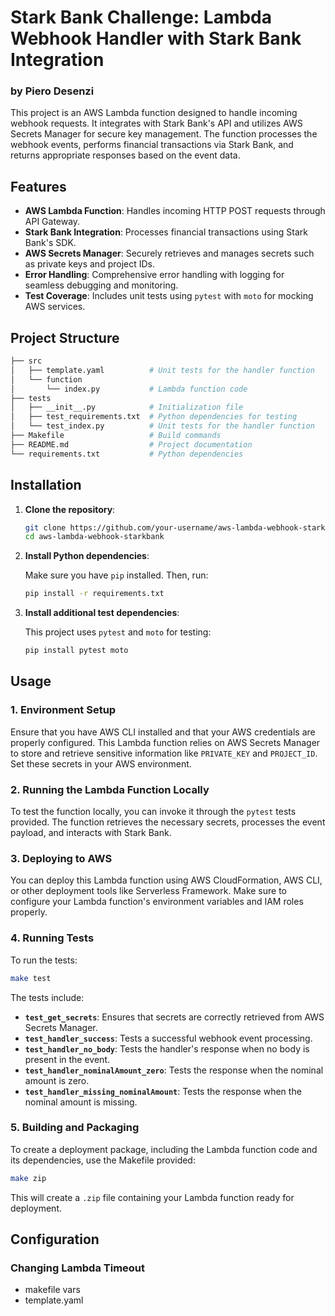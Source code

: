 # Stark Bank Challenge: Lambda Webhook Handler with Stark Bank Integration
### by Piero Desenzi

This project is an AWS Lambda function designed to handle incoming webhook requests. It integrates with Stark Bank's API and utilizes AWS Secrets Manager for secure key management. The function processes the webhook events, performs financial transactions via Stark Bank, and returns appropriate responses based on the event data.

## Features

- **AWS Lambda Function**: Handles incoming HTTP POST requests through API Gateway.
- **Stark Bank Integration**: Processes financial transactions using Stark Bank's SDK.
- **AWS Secrets Manager**: Securely retrieves and manages secrets such as private keys and project IDs.
- **Error Handling**: Comprehensive error handling with logging for seamless debugging and monitoring.
- **Test Coverage**: Includes unit tests using `pytest` with `moto` for mocking AWS services.

## Project Structure

```bash
├── src
│   ├── template.yaml          # Unit tests for the handler function
│   └── function
│       └── index.py           # Lambda function code
├── tests
│   ├── __init__.py            # Initialization file
│   ├── test_requirements.txt  # Python dependencies for testing
│   └── test_index.py          # Unit tests for the handler function
├── Makefile                   # Build commands
├── README.md                  # Project documentation
└── requirements.txt           # Python dependencies
```

## Installation

1. **Clone the repository**:

   ```bash
   git clone https://github.com/your-username/aws-lambda-webhook-starkbank.git
   cd aws-lambda-webhook-starkbank
   ```

2. **Install Python dependencies**:

   Make sure you have `pip` installed. Then, run:

   ```bash
   pip install -r requirements.txt
   ```

3. **Install additional test dependencies**:

   This project uses `pytest` and `moto` for testing:

   ```bash
   pip install pytest moto
   ```

## Usage

### 1. Environment Setup

Ensure that you have AWS CLI installed and that your AWS credentials are properly configured. This Lambda function relies on AWS Secrets Manager to store and retrieve sensitive information like `PRIVATE_KEY` and `PROJECT_ID`. Set these secrets in your AWS environment.

### 2. Running the Lambda Function Locally

To test the function locally, you can invoke it through the `pytest` tests provided. The function retrieves the necessary secrets, processes the event payload, and interacts with Stark Bank.

### 3. Deploying to AWS

You can deploy this Lambda function using AWS CloudFormation, AWS CLI, or other deployment tools like Serverless Framework. Make sure to configure your Lambda function's environment variables and IAM roles properly.

### 4. Running Tests

To run the tests:

```bash
make test
```

The tests include:

- **`test_get_secrets`**: Ensures that secrets are correctly retrieved from AWS Secrets Manager.
- **`test_handler_success`**: Tests a successful webhook event processing.
- **`test_handler_no_body`**: Tests the handler's response when no body is present in the event.
- **`test_handler_nominalAmount_zero`**: Tests the response when the nominal amount is zero.
- **`test_handler_missing_nominalAmount`**: Tests the response when the nominal amount is missing.

### 5. Building and Packaging

To create a deployment package, including the Lambda function code and its dependencies, use the Makefile provided:

```bash
make zip
```

This will create a `.zip` file containing your Lambda function ready for deployment.

## Configuration

### Changing Lambda Timeout

- makefile vars
- template.yaml